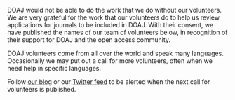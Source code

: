 DOAJ would not be able to do the work that we do without our volunteers. We are very grateful for the work that our volunteers do to help us review applications for journals to be included in DOAJ. With their consent, we have published the names of our team of volunteers below, in recognition of their support for DOAJ and the open access community.

DOAJ volunteers come from all over the world and speak many languages. Occasionally we may put out a call for more volunteers, often when we need help in specific languages.

Follow [our blog](https://blog.doaj.org/) or our [Twitter feed](http://twitter.com/doajplus) to be alerted when the next call for volunteers is published.
